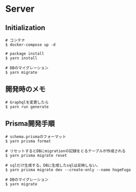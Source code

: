 # Server

## Initialization

```shell
# コンテナ
$ docker-compose up -d

# package install
$ yarn install

# DBのマイグレーション
$ yarn migrate
```

## 開発時のメモ

```shell
# Graphqlを変更したら
$ yarn run generate
```

## Prisma開発手順

```shell
# schema.prismaのフォーマット
$ yarn prisma format

# リセットするとDBにmigrationの記録をとるテーブルが作成される
$ yarn prisma migrate reset

# sqlだけ生成する。DBに生成したsqlは反映しない。
$ yarn prisma migrate dev --create-only --name hogeFuga

# DBのマイグレーション
$ yarn migrate
```
